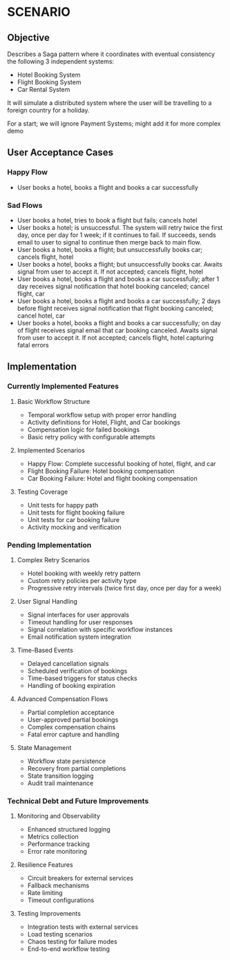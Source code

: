 # SCENARIO

## Objective

Describes a Saga pattern where it coordinates with eventual consistency the following 3 independent systems:

- Hotel Booking System
- Flight Booking System
- Car Rental System

It will simulate a distributed system where the user will be travelling to a foreign country for a holiday.

For a start; we will ignore Payment Systems; might add it for more complex demo


## User Acceptance Cases

### Happy Flow

- User books a hotel, books a flight and books a car successfully

### Sad Flows

- User books a hotel, tries to book a flight but fails; cancels hotel
- User books a hotel; is unsuccessful.  The system will retry twice the first day, once per day for 1 week;
      if it continues to fail.  If succeeds, sends email to user to signal to continue then merge back to main flow.
- User books a hotel, books a flight; but unsuccessfully books car; cancels flight, hotel
- User books a hotel, books a flight; but unsuccessfully books car.  Awaits signal from user to accept it.  If not accepted; cancels flight, hotel
- User books a hotel, books a flight and books a car successfully; after 1 day receives signal notification 
      that hotel booking canceled; cancel flight, car
- User books a hotel, books a flight and books a car successfully; 2 days before flight receives signal notification
  that flight booking canceled; cancel hotel, car
- User books a hotel, books a flight and books a car successfully; on day of flight receives signal email
  that car booking canceled.  Awaits signal from user to accept it.  If not accepted; cancels flight, hotel capturing fatal errors

## Implementation

### Currently Implemented Features

1. Basic Workflow Structure
   - Temporal workflow setup with proper error handling
   - Activity definitions for Hotel, Flight, and Car bookings
   - Compensation logic for failed bookings
   - Basic retry policy with configurable attempts

2. Implemented Scenarios
   - Happy Flow: Complete successful booking of hotel, flight, and car
   - Flight Booking Failure: Hotel booking compensation
   - Car Booking Failure: Hotel and flight booking compensation

3. Testing Coverage
   - Unit tests for happy path
   - Unit tests for flight booking failure
   - Unit tests for car booking failure
   - Activity mocking and verification

### Pending Implementation

1. Complex Retry Scenarios
   - Hotel booking with weekly retry pattern
   - Custom retry policies per activity type
   - Progressive retry intervals (twice first day, once per day for a week)

2. User Signal Handling
   - Signal interfaces for user approvals
   - Timeout handling for user responses
   - Signal correlation with specific workflow instances
   - Email notification system integration

3. Time-Based Events
   - Delayed cancellation signals
   - Scheduled verification of bookings
   - Time-based triggers for status checks
   - Handling of booking expiration

4. Advanced Compensation Flows
   - Partial completion acceptance
   - User-approved partial bookings
   - Complex compensation chains
   - Fatal error capture and handling

5. State Management
   - Workflow state persistence
   - Recovery from partial completions
   - State transition logging
   - Audit trail maintenance

### Technical Debt and Future Improvements

1. Monitoring and Observability
   - Enhanced structured logging
   - Metrics collection
   - Performance tracking
   - Error rate monitoring

2. Resilience Features
   - Circuit breakers for external services
   - Fallback mechanisms
   - Rate limiting
   - Timeout configurations

3. Testing Improvements
   - Integration tests with external services
   - Load testing scenarios
   - Chaos testing for failure modes
   - End-to-end workflow testing
